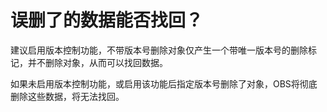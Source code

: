 # 误删了的数据能否找回？<a name="obs_faq_0045"></a>

建议启用版本控制功能，不带版本号删除对象仅产生一个带唯一版本号的删除标记，并不删除对象，从而可以找回数据。

如果未启用版本控制功能，或启用该功能后指定版本号删除了对象，OBS将彻底删除这些数据，将无法找回。

